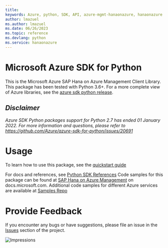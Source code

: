 ```yaml
---
title: 
keywords: Azure, python, SDK, API, azure-mgmt-hanaonazure, hanaonazure
author: lmazuel
ms.author: lmazuel
ms.date: 06/26/2023
ms.topic: reference
ms.devlang: python
ms.service: hanaonazure
---
```

# Microsoft Azure SDK for Python

This is the Microsoft Azure SAP Hana on Azure Management Client Library.
This package has been tested with Python 3.6+.
For a more complete view of Azure libraries, see the [azure sdk python release](https://aka.ms/azsdk/python/all).

## _Disclaimer_

_Azure SDK Python packages support for Python 2.7 has ended 01 January 2022. For more information and questions, please refer to https://github.com/Azure/azure-sdk-for-python/issues/20691_

# Usage


To learn how to use this package, see the [quickstart guide](https://aka.ms/azsdk/python/mgmt)


 
For docs and references, see [Python SDK References](https://learn.microsoft.com/python/api/overview/azure/sap-hana-on-azure)
Code samples for this package can be found at [SAP Hana on Azure Management](/samples/browse/?languages=python&term=Getting%20started%20-%20Managing&terms=Getting%20started%20-%20Managing) on docs.microsoft.com.
Additional code samples for different Azure services are available at [Samples Repo](https://aka.ms/azsdk/python/mgmt/samples)


# Provide Feedback

If you encounter any bugs or have suggestions, please file an issue in the
[Issues](https://github.com/Azure/azure-sdk-for-python/issues)
section of the project. 


![Impressions](https://azure-sdk-impressions.azurewebsites.net/api/impressions/azure-sdk-for-python%2Fazure-mgmt-hanaonazure%2FREADME.png)

